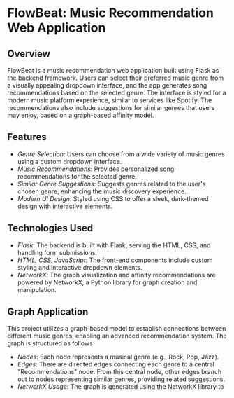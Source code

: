 # FlowBeat: Music Recommendation Web Application

## Overview
FlowBeat is a music recommendation web application built using Flask as the backend framework. Users can select their preferred music genre from a visually appealing dropdown interface, and the app generates song recommendations based on the selected genre. The interface is styled for a modern music platform experience, similar to services like Spotify. The recommendations also include suggestions for similar genres that users may enjoy, based on a graph-based affinity model.

## Features
- *Genre Selection*: Users can choose from a wide variety of music genres using a custom dropdown interface.
- *Music Recommendations*: Provides personalized song recommendations for the selected genre.
- *Similar Genre Suggestions*: Suggests genres related to the user's chosen genre, enhancing the music discovery experience.
- *Modern UI Design*: Styled using CSS to offer a sleek, dark-themed design with interactive elements.

## Technologies Used
- *Flask*: The backend is built with Flask, serving the HTML, CSS, and handling form submissions.
- *HTML, CSS, JavaScript*: The front-end components include custom styling and interactive dropdown elements.
- *NetworkX*: The graph visualization and affinity recommendations are powered by NetworkX, a Python library for graph creation and manipulation.

## Graph Application
This project utilizes a graph-based model to establish connections between different music genres, enabling an advanced recommendation system. The graph is structured as follows:
- *Nodes*: Each node represents a musical genre (e.g., Rock, Pop, Jazz).
- *Edges*: There are directed edges connecting each genre to a central "Recommendations" node. From this central node, other edges branch out to nodes representing similar genres, providing related suggestions.
- *NetworkX Usage*: The graph is generated using the NetworkX library to
